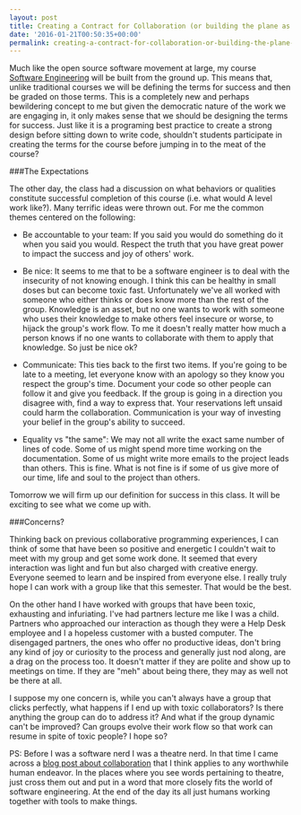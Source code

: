 ```yaml
---
layout: post
title: Creating a Contract for Collaboration (or building the plane as we fly it)
date: '2016-01-21T00:50:35+00:00'
permalink: creating-a-contract-for-collaboration-or-building-the-plane-as-we-fly-it
---
```

Much like the open source software movement at large, my course  [Software Engineering][1]  will be built from the ground up. This means that, unlike traditional courses we will be defining the terms for success and then be graded on those terms. This is a completely new and perhaps bewildering concept to me but given the democratic nature of the work we are engaging in, it only makes sense that we should be designing the terms for success. Just like it is a programing best practice to create a strong design before sitting down to write code, shouldn't students participate in creating the terms for the course before jumping in to the meat of the course?

###The Expectations

The other day, the class had a discussion on what behaviors or qualities constitute successful completion of this course (i.e. what would A level work like?).  Many terrific ideas were thrown out. For me the common themes centered on the following:

- Be accountable to your team: If you said you would do something do it when you said you would. Respect the truth that you have great power to impact the success and joy of others' work.

- Be nice:  It seems to me that to be a software engineer is to deal with the insecurity of not knowing enough. I think this can be healthy in small doses but can become toxic fast. Unfortunately we've all worked with someone who either thinks or does know more than the rest of the group. Knowledge is an asset, but no one wants to work with someone who uses their knowledge to make others feel insecure or worse, to hijack the group's work flow. To me it doesn't really matter how much a person knows if no one wants to collaborate with them to apply that knowledge. So just be nice ok?

- Communicate: This ties back to the first two items. If you're going to be late to a meeting, let everyone know with an apology so they know you respect the group's time. Document your code so other people can follow it and give you feedback. If the group is going in a direction you disagree with, find a way to express that. Your reservations left unsaid could harm the collaboration. Communication is your way of investing your belief in the group's ability to succeed.

- Equality vs "the same": We may not all write the exact same number of lines of code. Some of us might spend more time working on the documentation. Some of us might write more emails to the project leads than others. This is fine. What is not fine is if some of us give more of our time, life and soul to the project than others.

Tomorrow we will firm up our definition for success in this class. It will be exciting to see what we come up with.

###Concerns?

Thinking back on previous collaborative programming experiences, I can think of some that have been so positive and energetic I couldn't wait to meet with my group and get some work done. It seemed that every interaction was light and fun but also charged with creative energy. Everyone seemed to learn and be inspired from everyone else. I really truly hope I can work with a group like that this semester. That would be the best.

On the other hand I have worked with groups that have been toxic, exhausting and infuriating. I've had partners lecture me like I was a child. Partners who approached our interaction as though they were a Help Desk employee and I a hopeless customer with a busted computer. The disengaged partners, the ones who offer no productive ideas, don't bring any kind of joy or curiosity to the process and generally just nod along, are a drag on the process too. It doesn't matter if they are polite and show up to meetings on time. If they are "meh" about being there, they may as well not be there at all.

I suppose my one concern is, while you can't always have a group that clicks perfectly, what happens if I end up with toxic collaborators? Is there anything the group can do to address it? And what if the group dynamic can't be improved? Can groups evolve their work flow so that work can resume in spite of toxic people? I hope so?

PS: Before I was a software nerd I was a theatre nerd. In that time I came across a [blog post about collaboration][2] that I think applies to any worthwhile human endeavor. In the places where you see words pertaining to theatre, just cross them out and put in a word that more closely fits the world of software engineering. At the end of the day its all just humans working together with tools to make things.


  [1]: http://jadud.com/teaching/softeng-sp16/
  [2]: http://lpontius.com/guest-blog-kirk-lynn-thoughts-on-collaboration/
